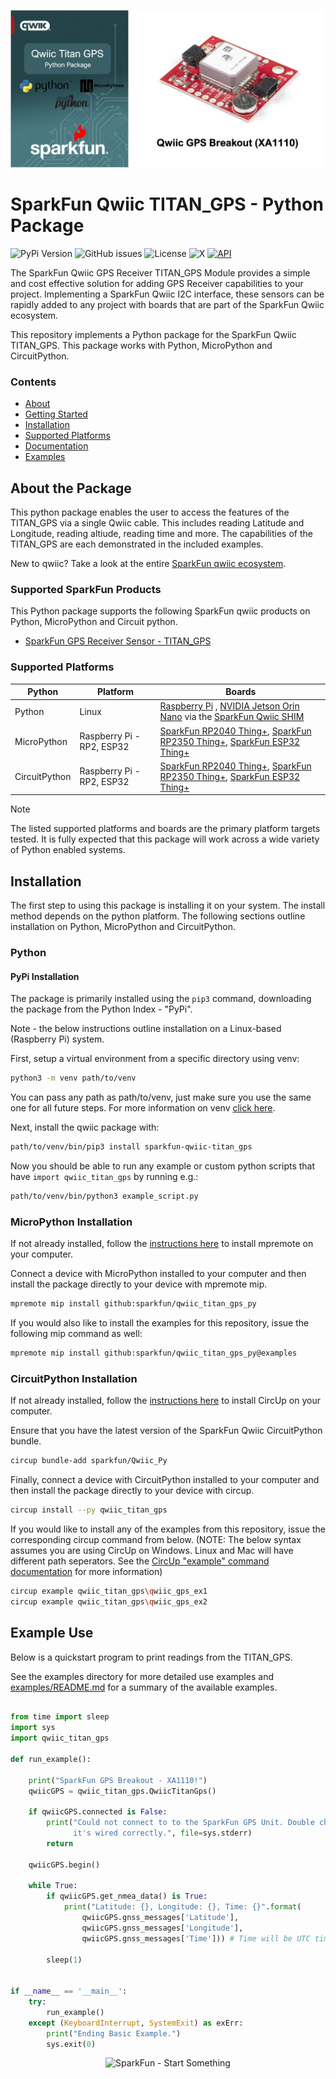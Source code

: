 ![Qwiic TITAN_GPS - Python Package](docs/images/gh-banner.png "qwiic TITAN_GPS Python Package")

# SparkFun Qwiic TITAN_GPS - Python Package

![PyPi Version](https://img.shields.io/pypi/v/sparkfun_qwiic_titan_gps)
![GitHub issues](https://img.shields.io/github/issues/sparkfun/qwiic_titan_gps_py)
![License](https://img.shields.io/github/license/sparkfun/qwiic_titan_gps_py)
![X](https://img.shields.io/twitter/follow/sparkfun)
[![API](https://img.shields.io/badge/API%20Reference-blue)](https://docs.sparkfun.com/qwiic_titan_gps_py/classqwiic__titan__gps_1_1_qwiic_titan_gps.html)

The SparkFun Qwiic GPS Receiver TITAN_GPS Module provides a simple and cost effective solution for adding GPS Receiver capabilities to your project. Implementing a SparkFun Qwiic I2C interface, these sensors can be rapidly added to any project with boards that are part of the SparkFun Qwiic ecosystem.

This repository implements a Python package for the SparkFun Qwiic TITAN_GPS. This package works with Python, MicroPython and CircuitPython.

### Contents

* [About](#about-the-package)
* [Getting Started](#getting-started)
* [Installation](#installation)
* [Supported Platforms](#supported-platforms)
* [Documentation](https://docs.sparkfun.com/qwiic_titan_gps_py/classqwiic__titan__gps_1_1_qwiic_titan_gps.html)
* [Examples](#examples)

## About the Package

This python package enables the user to access the features of the TITAN_GPS via a single Qwiic cable. This includes reading Latitude and Longitude, reading altiude, reading time and more. The capabilities of the TITAN_GPS are each demonstrated in the included examples.

New to qwiic? Take a look at the entire [SparkFun qwiic ecosystem](https://www.sparkfun.com/qwiic).

### Supported SparkFun Products

This Python package supports the following SparkFun qwiic products on Python, MicroPython and Circuit python. 

* [SparkFun GPS Receiver Sensor - TITAN_GPS](https://www.sparkfun.com/products/14414)

### Supported Platforms

| Python | Platform | Boards |
|--|--|--|
| Python | Linux | [Raspberry Pi](https://www.sparkfun.com/raspberry-pi-5-8gb.html) , [NVIDIA Jetson Orin Nano](https://www.sparkfun.com/nvidia-jetson-orin-nano-developer-kit.html) via the [SparkFun Qwiic SHIM](https://www.sparkfun.com/sparkfun-qwiic-shim-for-raspberry-pi.html) |
| MicroPython | Raspberry Pi - RP2, ESP32 | [SparkFun RP2040 Thing+](https://www.sparkfun.com/sparkfun-thing-plus-rp2040.html), [SparkFun RP2350 Thing+](https://www.sparkfun.com/sparkfun-thing-plus-rp2350.html), [SparkFun ESP32 Thing+](https://www.sparkfun.com/sparkfun-thing-plus-esp32-wroom-usb-c.html)
|CircuitPython | Raspberry Pi - RP2, ESP32 | [SparkFun RP2040 Thing+](https://www.sparkfun.com/sparkfun-thing-plus-rp2040.html), [SparkFun RP2350 Thing+](https://www.sparkfun.com/sparkfun-thing-plus-rp2350.html), [SparkFun ESP32 Thing+](https://www.sparkfun.com/sparkfun-thing-plus-esp32-wroom-usb-c.html)

> [!NOTE]
> The listed supported platforms and boards are the primary platform targets tested. It is fully expected that this package will work across a wide variety of Python enabled systems. 

## Installation 

The first step to using this package is installing it on your system. The install method depends on the python platform. The following sections outline installation on Python, MicroPython and CircuitPython.

### Python 

#### PyPi Installation

The package is primarily installed using the `pip3` command, downloading the package from the Python Index - "PyPi". 

Note - the below instructions outline installation on a Linux-based (Raspberry Pi) system.

First, setup a virtual environment from a specific directory using venv:
```sh
python3 -m venv path/to/venv
```
You can pass any path as path/to/venv, just make sure you use the same one for all future steps. For more information on venv [click here](https://docs.python.org/3/library/venv.html).

Next, install the qwiic package with:
```sh
path/to/venv/bin/pip3 install sparkfun-qwiic-titan_gps
```
Now you should be able to run any example or custom python scripts that have `import qwiic_titan_gps` by running e.g.:
```sh
path/to/venv/bin/python3 example_script.py
```

### MicroPython Installation
If not already installed, follow the [instructions here](https://docs.micropython.org/en/latest/reference/mpremote.html) to install mpremote on your computer.

Connect a device with MicroPython installed to your computer and then install the package directly to your device with mpremote mip.
```sh
mpremote mip install github:sparkfun/qwiic_titan_gps_py
```

If you would also like to install the examples for this repository, issue the following mip command as well:
```sh
mpremote mip install github:sparkfun/qwiic_titan_gps_py@examples
```

### CircuitPython Installation
If not already installed, follow the [instructions here](https://docs.circuitpython.org/projects/circup/en/latest/#installation) to install CircUp on your computer.

Ensure that you have the latest version of the SparkFun Qwiic CircuitPython bundle. 
```sh
circup bundle-add sparkfun/Qwiic_Py
```

Finally, connect a device with CircuitPython installed to your computer and then install the package directly to your device with circup.
```sh
circup install --py qwiic_titan_gps
```

If you would like to install any of the examples from this repository, issue the corresponding circup command from below. (NOTE: The below syntax assumes you are using CircUp on Windows. Linux and Mac will have different path seperators. See the [CircUp "example" command documentation](https://learn.adafruit.com/keep-your-circuitpython-libraries-on-devices-up-to-date-with-circup/example-command) for more information)

```sh
circup example qwiic_titan_gps\qwiic_gps_ex1
circup example qwiic_titan_gps\qwiic_gps_ex2
```

Example Use
 ---------------
Below is a quickstart program to print readings from the TITAN_GPS.

See the examples directory for more detailed use examples and [examples/README.md](https://github.com/sparkfun/qwiic_titan_gps_py/blob/main/examples/README.md) for a summary of the available examples.

```python

from time import sleep
import sys
import qwiic_titan_gps

def run_example():

    print("SparkFun GPS Breakout - XA1110!")
    qwiicGPS = qwiic_titan_gps.QwiicTitanGps()

    if qwiicGPS.connected is False:
        print("Could not connect to to the SparkFun GPS Unit. Double check that\
              it's wired correctly.", file=sys.stderr)
        return

    qwiicGPS.begin()

    while True:
        if qwiicGPS.get_nmea_data() is True:
            print("Latitude: {}, Longitude: {}, Time: {}".format(
                qwiicGPS.gnss_messages['Latitude'],
                qwiicGPS.gnss_messages['Longitude'],
                qwiicGPS.gnss_messages['Time'])) # Time will be UTC time as a list [hh, mm, ss]

        sleep(1)


if __name__ == '__main__':
    try:
        run_example()
    except (KeyboardInterrupt, SystemExit) as exErr:
        print("Ending Basic Example.")
        sys.exit(0)

```
<p align="center">
<img src="https://cdn.sparkfun.com/assets/custom_pages/3/3/4/dark-logo-red-flame.png" alt="SparkFun - Start Something">
</p>
